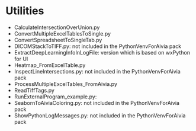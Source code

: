 # Utilities

- CalculateIntersectionOverUnion.py
- ConvertMultipleExcelTablesToSingle.py
- ConvertSpreadsheetToSingleTab.py
- DICOMStackToTIFF.py: not included in the PythonVenvForAivia pack
- ExtractDeepLearningInfoInLogFile: version which is based on wxPython for UI
- Heatmap_FromExcelTable.py
- InspectLineIntersections.py: not included in the PythonVenvForAivia pack
- ProcessMultipleExcelTables_FromAivia.py
- ReadTiffTags.py
- RunExternalProgram_example.py: 
- SeabornToAiviaColoring.py: not included in the PythonVenvForAivia pack
- ShowPythonLogMessages.py: not included in the PythonVenvForAivia pack
